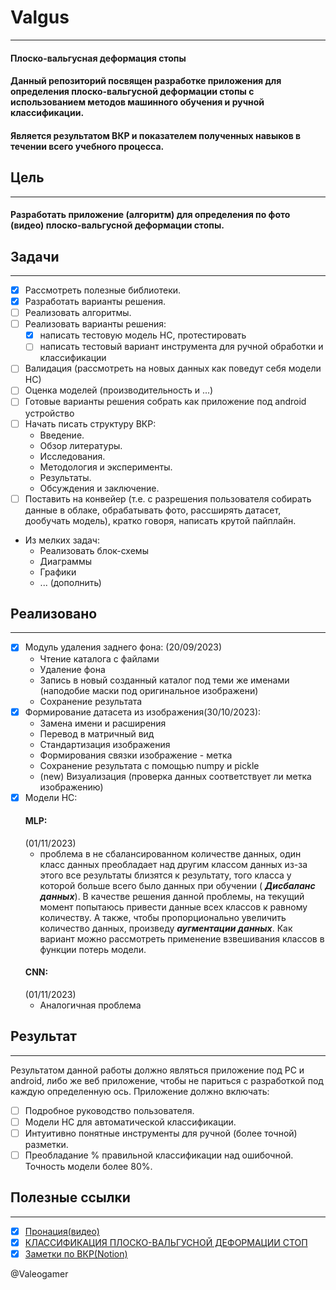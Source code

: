 # Valgus

___

#### Плоско-вальгусная деформация стопы
#### Данный репозиторий посвящен разработке приложения для определения плоско-вальгусной деформации стопы с использованием методов машинного обучения и ручной классификации.
#### Является результатом ВКР и показателем полученных навыков в течении всего учебного процесса.

## Цель

___
#### Разработать приложение (алгоритм) для определения по фото (видео) плоско-вальгусной деформации стопы.

## Задачи

___

- [x] Рассмотреть полезные библиотеки.
- [x] Разработать варианты решения.
- [ ] Реализовать алгоритмы.
- [ ] Реализовать варианты решения:
    - [x] написать тестовую модель НС, протестировать
    - [ ] написать тестовый вариант инструмента для ручной обработки и классификации
- [ ] Валидация (рассмотреть на новых данных как поведут себя модели НС)
- [ ] Оценка моделей (производительность и ...)
- [ ] Готовые варианты решения собрать как приложение под android устройство
- [ ] Начать писать структуру ВКР:
    - Введение.
    - Обзор литературы.
    - Исследования.
    - Методология и эксперименты.
    - Результаты.
    - Обсуждения и заключение.
- [ ] Поставить на конвейер (т.е. с разрешения пользователя собирать данные в облаке, обрабатывать фото,
  рассширять датасет, дообучать модель), кратко говоря, написать крутой пайплайн.
- Из мелких задач:
  - Реализовать блок-схемы
  - Диаграммы
  - Графики
  - ... (дополнить)

## Реализовано

___

- [x] Модуль удаления заднего фона:
  (20/09/2023)
  - Чтение каталога с файлами
  - Удаление фона
  - Запись в новый созданный каталог под теми же именами (наподобие маски под оригинальное изображени)
  - Сохранение результата
- [x] Формирование датасета из изображения(30/10/2023):
    - Замена имени и расширения
    - Перевод в матричный вид
    - Стандартизация изображения
    - Формирования связки изображение - метка
    - Сохранение результата с помощью numpy и pickle
    - (new) Визуализация (проверка данных соответствует ли метка изображению)
- [x] Модели НС:
  #### MLP:
  (01/11/2023)
    - проблема в не сбалансированном количестве данных, один класс данных преобладает над другим классом данных
      из-за этого все результаты близятся к результату, того класса у которой больше всего было данных при обучении (
      *__Дисбаланс данных__*).
      В качестве решения данной проблемы, на текущий момент попытаюсь привести данные всех классов к равному количеству.
      А также, чтобы пропорционально увеличить количество данных, произведу  *__аугментации данных__*.
      Как вариант можно рассмотреть применение взвешивания классов в функции потерь модели.
  #### CNN: 
    (01/11/2023)
    - Аналогичная проблема

## Результат
___
  Результатом данной работы должно являться приложение под PC и android, либо же веб приложение, 
  чтобы не париться с разработкой под каждую определенную ось.
  Приложение должно включать:
- [ ] Подробное руководство пользователя.
- [ ] Модели НС для автоматической классификации.
- [ ] Интуитивно понятные инструменты для ручной (более точной) разметки.
- [ ] Преобладание % правильной классификации над ошибочной. Точность модели более 80%.

## Полезные ссылки

___

- [x] [Пронация(видео)](https://youtu.be/7ec8YnKBCt0?si=XBUyKiy460pbOQat)
- [x] [КЛАССИФИКАЦИЯ ПЛОСКО-ВАЛЬГУСНОЙ ДЕФОРМАЦИИ СТОП](http://vestnik.krsu.edu.kg/archive/15/1139)
- [x] [Заметки по ВКР(Notion)](https://www.notion.so/valeogamer/6b1b24f878ef4167a9469d566dcf8406)

@Valeogamer